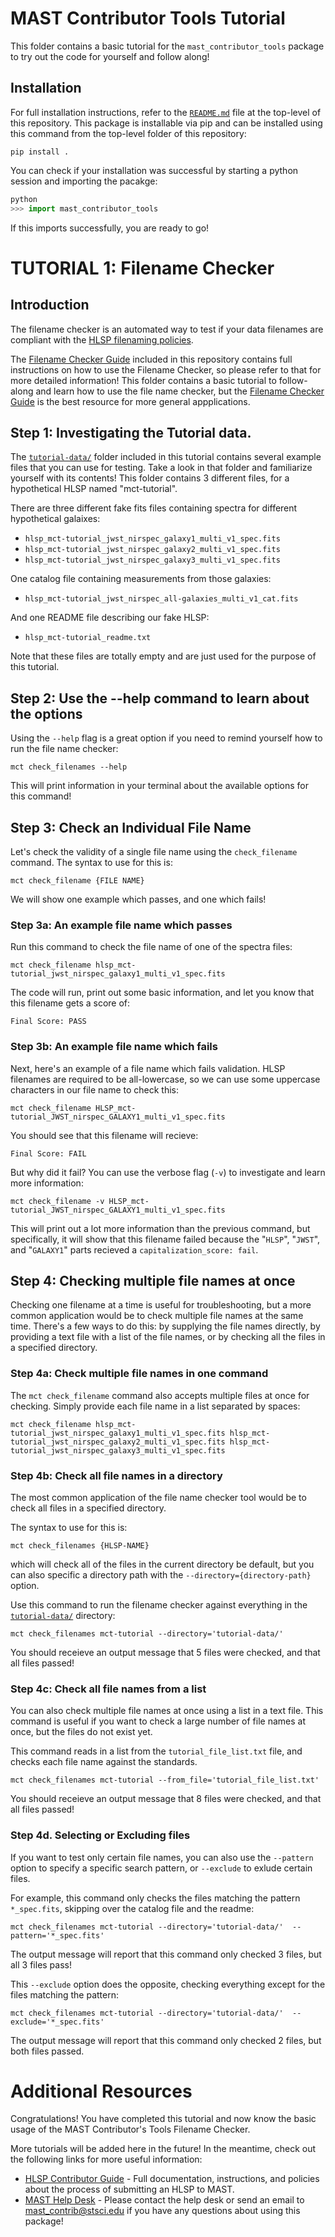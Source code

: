 # MAST Contributor Tools Tutorial

This folder contains a basic tutorial for the `mast_contributor_tools` package to try out the code for yourself and follow along!

## Installation

For full installation instructions, refer to the [`README.md`](https://github.com/spacetelescope/mast_contributor_tools/blob/dev/README.md) file at the top-level of this repository. This package is installable via pip and can be installed using this command from the top-level folder of this repository:

```shell
pip install .
```

You can check if your installation was successful by starting a python session and importing the pacakge:

```python
python
>>> import mast_contributor_tools
```

If this imports successfully, you are ready to go!

# TUTORIAL 1: Filename Checker

## Introduction 
The filename checker is an automated way to test if your data filenames are compliant with the [HLSP filenaming policies](https://outerspace.stsci.edu/display/MASTDOCS/File+Naming+Convention). 

The [Filename Checker Guide](https://github.com/spacetelescope/mast_contributor_tools/blob/dev/docs/filename_check_readme.md) included in this repository contains full instructions on how to use the Filename Checker, so please refer to that for more detailed information! This folder contains a basic tutorial to follow-along and learn how to use the file name checker, but the [Filename Checker Guide](https://github.com/spacetelescope/mast_contributor_tools/blob/dev/docs/filename_check_readme.md) is the best resource for more general appplications.

## Step 1: Investigating the Tutorial data.

The [`tutorial-data/`](https://github.com/spacetelescope/mast_contributor_tools/blob/dev/TUTORIAL/tutorial-data/) folder included in this tutorial contains several example files that you can use for testing. Take a look in that folder and familiarize yourself with its contents! This folder contains 3 different files, for a hypothetical HLSP named "mct-tutorial". 

There are three different fake fits files containing spectra for different hypothetical galaixes:

- `hlsp_mct-tutorial_jwst_nirspec_galaxy1_multi_v1_spec.fits`
- `hlsp_mct-tutorial_jwst_nirspec_galaxy2_multi_v1_spec.fits`
- `hlsp_mct-tutorial_jwst_nirspec_galaxy3_multi_v1_spec.fits` 

One catalog file containing measurements from those galaxies:
- `hlsp_mct-tutorial_jwst_nirspec_all-galaxies_multi_v1_cat.fits`

And one README file describing our fake HLSP:
- `hlsp_mct-tutorial_readme.txt`

Note that these files are totally empty and are just used for the purpose of this tutorial.

## Step 2: Use the --help command to learn about the options

Using the `--help` flag is a great option if you need to remind yourself how to run the file name checker:

```shell
mct check_filenames --help
```

This will print information in your terminal about the available options for this command!

## Step 3: Check an Individual File Name

Let's check the validity of a single file name using the `check_filename` command. The syntax to use for this is:

```shell
mct check_filename {FILE NAME}
```

We will show one example which passes, and one which fails!

### Step 3a: An example file name which passes

Run this command to check the file name of one of the spectra files:

```shell
mct check_filename hlsp_mct-tutorial_jwst_nirspec_galaxy1_multi_v1_spec.fits
```

The code will run, print out some basic information, and let you know that this filename gets a score of:

```
Final Score: PASS
```

### Step 3b: An example file name which fails

Next, here's an example of a file name which fails validation. HLSP filenames are required to be all-lowercase, so we can use some uppercase characters in our file name to check this:

```shell
mct check_filename HLSP_mct-tutorial_JWST_nirspec_GALAXY1_multi_v1_spec.fits
```

You should see that this filename will recieve:

```
Final Score: FAIL
```

But why did it fail? You can use the verbose flag (`-v`) to investigate and learn more information:

```shell
mct check_filename -v HLSP_mct-tutorial_JWST_nirspec_GALAXY1_multi_v1_spec.fits
```
This will print out a lot more information than the previous command, but specifically, it will show that this filename failed because the "`HLSP`", "`JWST`", and "`GALAXY1`" parts recieved a `capitalization_score: fail`.

## Step 4: Checking multiple file names at once

Checking one filename at a time is useful for troubleshooting, but a more common application would be to check multiple file names at the same time. There's a few ways to do this: by supplying the file names directly, by providing a text file with a list of the file names, or by checking all the files in a specified directory.


### Step 4a: Check multiple file names in one command

The `mct check_filename` command also accepts multiple files at once for checking. Simply provide each file name in a list separated by spaces:

```shell
mct check_filename hlsp_mct-tutorial_jwst_nirspec_galaxy1_multi_v1_spec.fits hlsp_mct-tutorial_jwst_nirspec_galaxy2_multi_v1_spec.fits hlsp_mct-tutorial_jwst_nirspec_galaxy3_multi_v1_spec.fits
```

### Step 4b: Check all file names in a directory

The most common application of the file name checker tool would be to check all files in a specified directory.

The syntax to use for this is:

```shell
mct check_filenames {HLSP-NAME}
```

which will check all of the files in the current directory be default, but you can also specific a directory path with the `--directory={directory-path}` option.

Use this command to run the filename checker against everything in the [`tutorial-data/`](https://github.com/spacetelescope/mast_contributor_tools/blob/dev/TUTORIAL/tutorial-data/) directory:

```shell
mct check_filenames mct-tutorial --directory='tutorial-data/'
```

You should receieve an output message that 5 files were checked, and that all files passed!


### Step 4c: Check all file names from a list 

You can also check multiple file names at once using a list in a text file. This command is useful if you want to check a large number of file names at once, but the files do not exist yet. 

This command reads in a list from the `tutorial_file_list.txt` file, and checks each file name against the standards. 

```shell
mct check_filenames mct-tutorial --from_file='tutorial_file_list.txt'
```

You should receieve an output message that 8 files were checked, and that all files passed!


### Step 4d. Selecting or Excluding files

If you want to test only certain file names, you can also use the `--pattern` option to specify a specific search pattern, or `--exclude` to exlude certain files.

For example, this command only checks the files matching the pattern `*_spec.fits`, skipping over the catalog file and the readme:

```shell
mct check_filenames mct-tutorial --directory='tutorial-data/'  --pattern='*_spec.fits'
```
The output message will report that this command only checked 3 files, but all 3 files pass!

This `--exclude` option does the opposite, checking everything except for the files matching the pattern:

```shell
mct check_filenames mct-tutorial --directory='tutorial-data/'  --exclude='*_spec.fits'
```
The output message will report that this command only checked 2 files, but both files passed.


# Additional Resources
Congratulations! You have completed this tutorial and now know the basic usage of the MAST Contributor's Tools Filename Checker.

More tutorials will be added here in the future! In the meantime, check out the following links for more useful information:

- [HLSP Contributor Guide](https://outerspace.stsci.edu/display/MASTDOCS/HLSP+Contributor+Guide) - Full documentation, instructions, and policies about the process of submitting an HLSP to MAST.
- [MAST Help Desk](https://outerspace.stsci.edu/display/MASTDOCS/Archive+Support) - Please contact the help desk or send an email to [mast_contrib@stsci.edu](mailto:mast_contrib@stsci.edu) if you have any questions about using this package!

